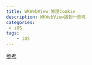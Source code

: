 ```yaml
---
title: WKWebView 管理Cookie
description: WKWebView遇到一些坑 
categories:
 - iOS 
tags:
    - iOS 
---
```



[参考](http://blog.darkangel7.com/2016/09/01/iOS%E4%B8%ADUIWebView%E4%B8%8EWKWebView%E3%80%81JavaScript%E4%B8%8EOC%E4%BA%A4%E4%BA%92%E3%80%81Cookie%E7%AE%A1%E7%90%86%E7%9C%8B%E6%88%91%E5%B0%B1%E5%A4%9F%EF%BC%88%E4%B8%8A%EF%BC%89/)